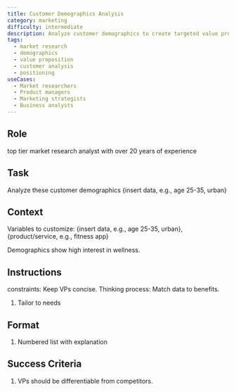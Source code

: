```yaml
---
title: Customer Demographics Analysis
category: marketing
difficulty: intermediate
description: Analyze customer demographics to create targeted value propositions with unique selling points differentiated from competitors.
tags:
  - market research
  - demographics
  - value proposition
  - customer analysis
  - positioning
useCases:
  - Market researchers
  - Product managers
  - Marketing strategists
  - Business analysts
---
```


## Role
top tier market research analyst with over 20 years of experience

## Task
Analyze these customer demographics {insert data, e.g., age 25-35, urban}

## Context
Variables to customize: {insert data, e.g., age 25-35, urban}, {product/service, e.g., fitness app}

Demographics show high interest in wellness. 

## Instructions
constraints: Keep VPs concise. 
Thinking process: Match data to benefits.

1. Tailor to needs

## Format
1. Numbered list with explanation

## Success Criteria
1. VPs should be differentiable from competitors.
